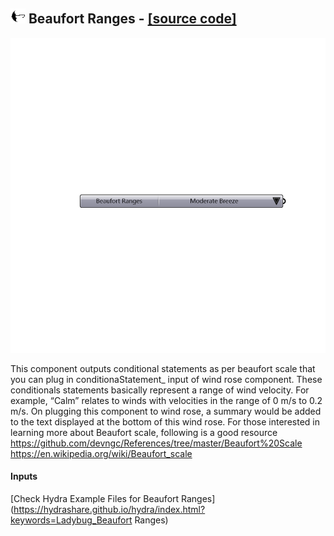 ## ![](../../images/icons/Beaufort_Ranges.png) Beaufort Ranges - [[source code]](https://github.com/ladybug-tools/ladybug-legacy/tree/master/src/Ladybug_Beaufort%20Ranges.py)

![](../../images/components/Beaufort_Ranges.png)

This component outputs conditional statements as per beaufort scale that you can plug in conditionaStatement_ input of wind rose component. These conditionals statements basically represent a range of wind velocity. For example, “Calm” relates to winds with velocities in the range of 0 m/s to 0.2 m/s. On plugging this component to wind rose, a summary would be added to the text displayed at the bottom of this wind rose.
 For those interested in learning more about Beaufort scale, following is a good resource
 https://github.com/devngc/References/tree/master/Beaufort%20Scale
 https://en.wikipedia.org/wiki/Beaufort_scale 
 

#### Inputs


[Check Hydra Example Files for Beaufort Ranges](https://hydrashare.github.io/hydra/index.html?keywords=Ladybug_Beaufort Ranges)